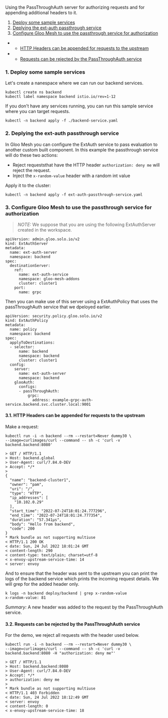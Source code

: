 Using the PassThroughAuth server for authorizing requests and for appending additional headers to it.


1. [Deploy some sample services](#Deploysomesampleservices)
1. [Deplying the ext-auth passthrough service](#Deplyingtheext-authpassthroughservice)
1. [Configure Gloo Mesh to use the passthrough service for authorization](#ConfigureGlooMeshtousethepassthroughserviceforauthorization)
* * [HTTP Headers can be appended for requests to the upstream](#HTTPHeaderscanbeappendedforrequeststotheupstream)
* * [Requests can be rejected by the PassThroughAuth service](#RequestscanberejectedbythePassThroughAuthservice)

###  1. <a name='Deploysomesampleservices'></a>Deploy some sample services

Let's create a nanespace where we can run our backend services.

```
kubectl create ns backend                    
kubectl label namespace backend istio.io/rev=1-12 
```

If you don't have any services running, you can run this sample service where you can target requests.
```
kubectl -n backend apply -f ./backend-service.yaml
```

###  2. <a name='Deplyingtheext-authpassthroughservice'></a>Deplying the ext-auth passthrough service

In Gloo Mesh you can configure the ExtAuth service to pass evaluation to another custom built component. 
In this example the passthrough service will do these two actions:

- Reject requeststhat have the HTTP header `authorization: deny me` will reject the request.
- Inject the `x-random-value` header with a random int value 


Apply it to the cluster:

```
kubectl -n backend apply -f ext-auth-passthrough-service.yaml
```

###  3. <a name='ConfigureGlooMeshtousethepassthroughserviceforauthorization'></a>Configure Gloo Mesh to use the passthrough service for authorization

> *NOTE:* We suppose that you are using the following ExtAuthServer created in the workspace.
```
apiVersion: admin.gloo.solo.io/v2
kind: ExtAuthServer
metadata:
  name: ext-auth-server
  namespace: backend
spec:
  destinationServer:
    ref:
      name: ext-auth-service
      namespace: gloo-mesh-addons
      cluster: cluster1
    port:
      name: grpc
```

Then you can make use of this server using a ExtAuthPolicy that uses the passThroughAuth service that we dpeloyed earlier.

```
apiVersion: security.policy.gloo.solo.io/v2
kind: ExtAuthPolicy
metadata:
  name: policy
  namespace: backend
spec:
  applyToDestinations:
  - selector:
      name: backend
      namespace: backend
      cluster: cluster1
  config:
    server:
      name: ext-auth-server
      namespace: backend
    glooAuth:
      configs:
      - passThroughAuth:
          grpc:
            address: example-grpc-auth-service.backend.svc.cluster.local:9001
```

####  3.1. <a name='HTTPHeaderscanbeappendedforrequeststotheupstream'></a>HTTP Headers can be appended for requests to the upstream

Make a request:
```
kubectl run -i -n backend --rm --restart=Never dummy30 \
--image=curlimages/curl --command -- sh -c 'curl -v backend.backend:8080'

```

```
> GET / HTTP/1.1
> Host: backend.global
> User-Agent: curl/7.84.0-DEV
> Accept: */*
> 
{
  "name": "backend-cluster1",
  "owner": "pam",
  "uri": "/",
  "type": "HTTP",
  "ip_addresses": [
    "10.102.0.29"
  ],
  "start_time": "2022-07-24T18:01:24.777296",
  "end_time": "2022-07-24T18:01:24.777354",
  "duration": "57.341µs",
  "body": "Hello from backend",
  "code": 200
}
* Mark bundle as not supporting multiuse
< HTTP/1.1 200 OK
< date: Sun, 24 Jul 2022 18:01:24 GMT
< content-length: 290
< content-type: text/plain; charset=utf-8
< x-envoy-upstream-service-time: 14
< server: envoy
```

And to ensure that the header was sent to the upstream you can print the logs of the backend service which prints the incoming request details. We will grep for the added header only.

```
k logs -n backend deploy/backend | grep x-random-value
x-random-value: 81
```

*Summary:* A new header was added to the request by the PassThroughAuth service.


####  3.2. <a name='RequestscanberejectedbythePassThroughAuthservice'></a>Requests can be rejected by the PassThroughAuth service

For the demo, we reject all requests with the header used below.

```
kubectl run -i -n backend --rm --restart=Never dummy30 \
--image=curlimages/curl --command -- sh -c 'curl -v backend.backend:8080 -H "authorization: deny me"'

> GET / HTTP/1.1
> Host: backend.backend:8080
> User-Agent: curl/7.84.0-DEV
> Accept: */*
> authorization: deny me
> 
* Mark bundle as not supporting multiuse
< HTTP/1.1 403 Forbidden
< date: Sun, 24 Jul 2022 18:12:49 GMT
< server: envoy
< content-length: 0
< x-envoy-upstream-service-time: 18
```